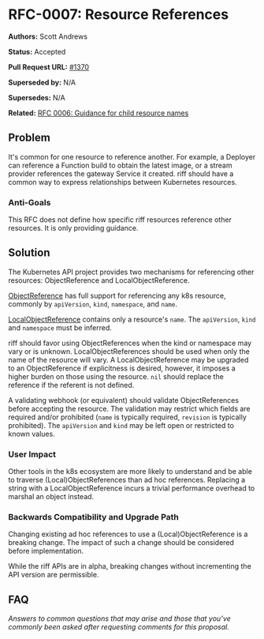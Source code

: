 # RFC-0007: Resource References

**Authors:** Scott Andrews

**Status:** Accepted

**Pull Request URL:** [#1370](https://github.com/projectriff/riff/pull/1370)

**Superseded by:** N/A

**Supersedes:** N/A

**Related:** [RFC 0006: Guidance for child resource names](https://github.com/projectriff/riff/pull/1369)


## Problem
It's common for one resource to reference another. For example, a Deployer can reference a Function build to obtain the latest image, or a stream provider references the gateway Service it created. riff should have a common way to express relationships between Kubernetes resources.

### Anti-Goals
This RFC does not define how specific riff resources reference other resources. It is only providing guidance.

## Solution
The Kubernetes API project provides two mechanisms for referencing other resources: ObjectReference and LocalObjectReference.

[ObjectReference](https://godoc.org/k8s.io/api/core/v1#ObjectReference) has full support for referencing any k8s resource, commonly by `apiVersion`, `kind`, `namespace`, and `name`.

[LocalObjectReference](https://godoc.org/k8s.io/api/core/v1#LocalObjectReference) contains only a resource's `name`. The `apiVersion`, `kind` and `namespace` must be inferred.

riff should favor using ObjectReferences when the kind or namespace may vary or is unknown. LocalObjectReferences should be used when only the name of the resource will vary. A LocalObjectReference may be upgraded to an ObjectReference if explicitness is desired, however, it imposes a higher burden on those using the resource. `nil` should replace the reference if the referent is not defined.

A validating webhook (or equivalent) should validate ObjectReferences before accepting the resource. The validation may restrict which fields are required and/or prohibited (`name` is typically required, `revision` is typically prohibited). The `apiVersion` and `kind` may be left open or restricted to known values.

### User Impact
Other tools in the k8s ecosystem are more likely to understand and be able to traverse (Local)ObjectReferences than ad hoc references. Replacing a string with a LocalObjectReference incurs a trivial performance overhead to marshal an object instead.

### Backwards Compatibility and Upgrade Path
Changing existing ad hoc references to use a (Local)ObjectReference is a breaking change. The impact of such a change should be considered before implementation.

While the riff APIs are in alpha, breaking changes without incrementing the API version are permissible.

## FAQ
*Answers to common questions that may arise and those that you’ve commonly been asked after requesting comments for this proposal.*
